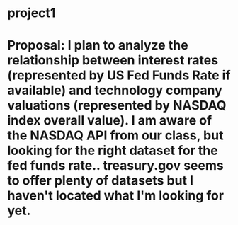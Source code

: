 # project1

# Proposal: I plan to analyze the relationship between interest rates (represented by US Fed Funds Rate if available) and technology company valuations (represented by NASDAQ index overall value). I am aware of the NASDAQ API from our class, but looking for the right dataset for the fed funds rate.. treasury.gov seems to offer plenty of datasets but I haven't located what I'm looking for yet.
